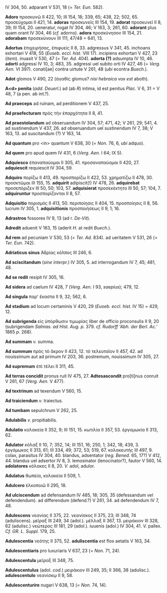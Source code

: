 IV 304, 50. adparant V 531, 18 (= *Ter. Eun.* 582).

**Adoro** προσκυνῶ II 422, 10; III 154, 18; 339, 65; 438, 22; 502, 65.
προσεύχομαι II 421, 14. **adoras** προσκυνεῖς III 154, 19. **adorat**
προσκυνεῖ II 8, 39; III 154, 20. ueneratur, rogat IV 304, 46; V 163, 3;
261, 60. **adorant** plus quam orant IV 304, 46 (*cf.* adorno).
**adora** προσκύνησον III 154, 21. **adorabam** προσεκύνουν III 111,
47/48 = 641, 13.

**Adortus** ἐπιχειρήσας, ἐπιφυείς II 8, 33. adgressus V 341, 45.
inchoans exhortari V 418, 55 (*Euseb. eccl. hist.* VIII 17). incipiens
exhortari V 427, 23 (*item*). inuasit V 530, 47 (= *Ter. Ad.* 404).
**adorta (?)** adsumpta IV 10, 46. **adorti** adgressi IV 10, 3; 483,
35. adgressi uel subito orti IV 427, 46 (= *Verg. Aen.* VI 397).
conati[ae] contra uirtute V 261, 48 (*ubi* econtra *Buech.*).

**Adot** glomos V 490, 22 (ἀγαθίς glomus? *nisi hebraica vox est*
aboth).

**A\<d\> penita** (*add. Deuerl.*) ad (ab *R*) intima, id est penitus
*Plac.* V 6, 31 = V 48, 7 (a pen. ab int.?).

**Ad praeceps** ad ruinam, ad perditionem V 437, 25.

**Ad praefecturam** πρὸς τὴν ἐπαρχότητα II 8, 41.

**Ad praestolandum** ad obseruandum IV 304, 57; 471, 42; V 261, 29; 541,
4. ad sustinendum V 437, 26. ad obseruandum uel sustinendum IV 7, 38; V
163, 13. ad suscitandum (?) V 163, 14.

**Ad quantum** pro \<in\> quantum V 638, 30 (= *Non.* 76, 6, *ubi*
adquo).

**Ad quem** pro apud quem IV 431, 6 (*Verg. Aen.* I 64; IX 5).

**Adquiesco** ἐπαναπαύομαι II 305, 41. προσαναπαύομαι II 420, 27.
**adquiescit** requiescit IV 304, 59.

**Adquiro** πορίζω II 413, 49. προσπορίζω II 422, 53. χρηματίζω II 478,
30. προσκτῶμαι III 155, 15. **adquirit** adipiscit(!) IV 478, 26.
**adquirebat** προσεπόριζεν III 50, 50; 103, 57. **adquisierat**
προσεκέκτητο III 50, 57; 104, 7. **adquiruntur** προσπορίζονται II 8,
57.

**Adquisitio** πορισμός II 413, 50. περιποίησις II 404, 15. προσποίησις
II 8, 56. lucrum IV 305, 1. **adquisitionis** προσποιήσεως II 9, 1; 16.

**Adrastros** fossores IV 9, 13 (ad r. *De-Vit*).

**Adredit** aduenit V 163, 15 (aderit *H.* at redit *Buech.*).

**Ad rem** ad pecuniam V 530, 53 (= *Ter. Ad.* 834). ad ueritatem V 531,
26 (= *Ter. Eun.* 742).

**Adriaticus sinus** Ἀδρίας κόλπος III 246, 6.

**Ad sciscitandum** (*sine interpr.*) IV 305, 5. ad interrogandum IV 7,
45; 481, 48.

**Ad se redit** resipit IV 305, 16.

**Ad sidera** ad caelum IV 428, 7 (*Verg. Aen.* I 93, *saepius*); 479,
12.

**Ad singula** παρ' ἕκαστα II 9, 32; 562, 6.

**Ad stadium** ad locum certaminis V 420, 29 (*Euseb. eccl. hist.* IV
15) = 429, 12.

**Ad subrigenda** εἰς ὑπόρθωσιν τιμωρίας liber de officio proconsulis II
9, 20 (subrigendam *Salmas. ad Hist. Aug. p.* 379. *cf. Rudorff 'Abh.
der Berl. Ac.'* 1865 *p.* 268).

**Ad summam** *v.* summa.

**Ad summum** πρὸς τὸ ἄκρον II 423, 12. τὸ τελευταῖον II 457, 42. ad
nouissimum aut ad primum IV 203, 36. postremum, nouissimum IV 305, 27.

**Ad supremum** ἐπὶ τέλει II 311, 45.

**Ad terras concidit** pronus ruit IV 475, 27. **Adtesascondit**
pro[ti]nus conruit V 261, 67 (*Verg. Aen.* V 477).

**Ad textrinum** ad texendum V 560, 15.

**Ad traiciendum** *v.* traiectus.

**Ad tumbam** sepulchrum V 262, 25.

**Adulabilis** *v.* propitiabilis.

**Adulatio** κολακεία II 352, 9; III 151, 15. κωτιλία II 357, 53.
ἐργομωκία II 313, 62.

**Adulator** κόλαξ II 10, 7; 352, 14; III 151, 16; 250, 1; 342, 18; 439,
3. ἐργόμωκος II 313, 61; III 334, 49; 372, 53; 519, 67. κολακευτής IIΙ
497, 9. colax, parasitus IV 304, 40. blandus, adsentator (*reg.*
*Bened.* 65, 17?) V 412, 44. blandus uel adsertor IV 8, 3. lemosinator
(lenocinator?), fautor V 560, 14. **adolatores** κόλακες II 8, 20. *V.*
adol, adulor.

**Adulatus** θωπεία, κολακεία II 509, 1.

**Adulcero** ἑλκοποιῶ II 295, 18.

**Ad ulciscendum** ad defensandum IV 485, 18; 305, 35 (defessandum *vel*
defendendum). ad differendum (defend.?) V 261, 34. ad defendendum IV 7,
48.

**Adulescens** νεανίας II 375, 22. νεανίσκος II 375, 23; III 348, 74
(aduliscens). μεῖραξ III 249, 34 (adol.). μέλλαξ II 367, 13. μειράκιον
III 328, 62 (adulisc.) νεώτερος III 181, 29 (adol.). iuuenis (adol.) IV
304, 41. *V.* pallex. *Cf. GR. L. Suppl.* 179, 25.

**Adulescentia** νεότης II 375, 52. **aduliscentia** est flos aetatis V
163, 34.

**Adulescentiaris** pro luxuriaris V 637, 23 (= *Non.* 71, 24).

**Adulescentula** μεῖραξ III 348, 75.

**Adulescentulus** (adol. *cod.*) μειράκιον III 249, 35; II 366, 38
(adulisc.). **adulescentulo** νεανίσκῳ II 9, 58.

**Adulescenturire** nugari V 638, 13 (*= Non.* 74, 14).
